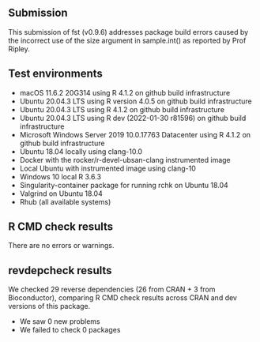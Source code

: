 
## Submission

This submission of fst (v0.9.6) addresses package build errors caused by the incorrect use of the size argument in
sample.int() as reported by Prof Ripley.

## Test environments 

* macOS 11.6.2 20G314 using R 4.1.2 on github build infrastructure
* Ubuntu 20.04.3 LTS using R version 4.0.5 on github build infrastructure
* Ubuntu 20.04.3 LTS using R 4.1.2 on github build infrastructure
* Ubuntu 20.04.3 LTS using R dev (2022-01-30 r81596) on github build infrastructure
* Microsoft Windows Server 2019 10.0.17763 Datacenter using R 4.1.2 on github build infrastructure
* Ubuntu 18.04 locally using clang-10.0
* Docker with the rocker/r-devel-ubsan-clang instrumented image
* Local Ubuntu with instrumented image using clang-10
* Windows 10 local R 3.6.3
* Singularity-container package for running rchk on Ubuntu 18.04
* Valgrind on Ubuntu 18.04
* Rhub (all available systems)

## R CMD check results

There are no errors or warnings.

## revdepcheck results

We checked 29 reverse dependencies (26 from CRAN + 3 from Bioconductor), comparing R CMD check results across CRAN and dev versions of this package.

 * We saw 0 new problems
 * We failed to check 0 packages
